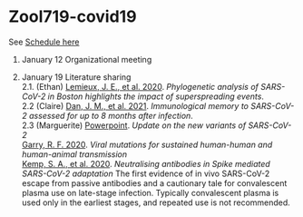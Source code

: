 # Zool719-covid19

See [Schedule here](https://docs.google.com/spreadsheets/d/1NJWmhJHhY_MuPiSu9Oii1-UA2HYzqlfMRqr88NlKtHs/edit#gid=0)

1. January 12 Organizational meeting

2. January 19 Literature sharing  
    2.1. (Ethan) [Lemieux, J. E., et al. 2020](https://science.sciencemag.org/content/early/2020/12/09/science.abe3261). *Phylogenetic analysis of SARS-CoV-2 in Boston highlights the impact of superspreading events*.  
    2.2 (Claire) [Dan, J. M., et al. 2021](https://science.sciencemag.org/content/early/2021/01/06/science.abf4063). *Immunological memory to SARS-CoV-2 assessed for up to 8 months after infection*.   
    2.3 (Marguerite) [Powerpoint](./2.3.SARS-CoV-2%20%UK%20%SA%20%Variants%20%HiPAM%20%1_7_21.pdf). *Update on the new variants of SARS-CoV-2*   
    [Garry, R. F. 2020](https://virological.org/t/mutations-arising-in-sars-cov-2-spike-on-sustained-human-to-human-transmission-and-human-to-animal-passage/578). *Viral mutations for sustained human-human and human-animal transmission*  
    [Kemp, S. A., et al. 2020](https://doi.org/10.1101/2020.12.05.20241927). *Neutralising antibodies in Spike mediated SARS-CoV-2 adaptation*   The first evidence of in vivo SARS-CoV-2 escape from passive antibodies and a cautionary tale for convalescent plasma use on late-stage infection. Typically convalescent plasma is used only in the earliest stages, and repeated use is not recommended.   
    

